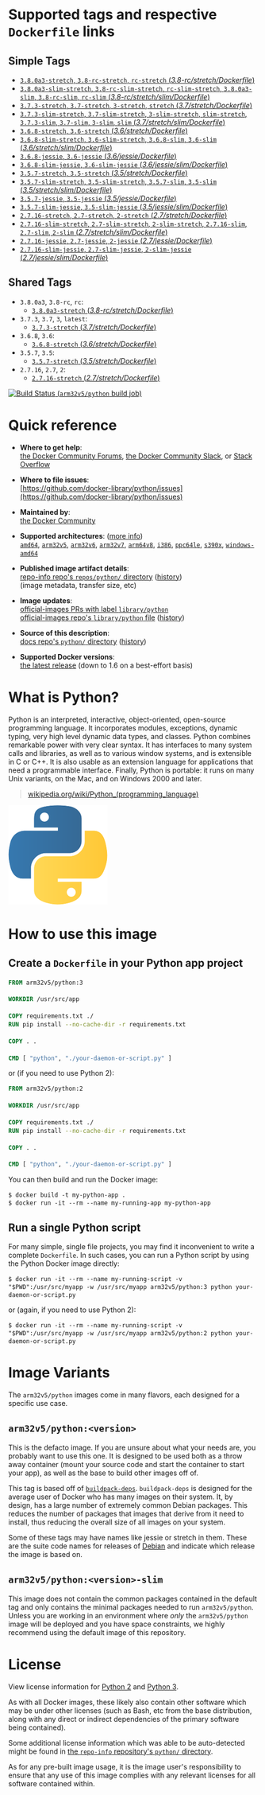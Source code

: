 <!--

********************************************************************************

WARNING:

    DO NOT EDIT "python/README.md"

    IT IS AUTO-GENERATED

    (from the other files in "python/" combined with a set of templates)

********************************************************************************

-->

# Supported tags and respective `Dockerfile` links

## Simple Tags

-	[`3.8.0a3-stretch`, `3.8-rc-stretch`, `rc-stretch` (*3.8-rc/stretch/Dockerfile*)](https://github.com/docker-library/python/blob/c437cb9efa5f8e62b45b1fa287416dbe678c6fdf/3.8-rc/stretch/Dockerfile)
-	[`3.8.0a3-slim-stretch`, `3.8-rc-slim-stretch`, `rc-slim-stretch`, `3.8.0a3-slim`, `3.8-rc-slim`, `rc-slim` (*3.8-rc/stretch/slim/Dockerfile*)](https://github.com/docker-library/python/blob/c437cb9efa5f8e62b45b1fa287416dbe678c6fdf/3.8-rc/stretch/slim/Dockerfile)
-	[`3.7.3-stretch`, `3.7-stretch`, `3-stretch`, `stretch` (*3.7/stretch/Dockerfile*)](https://github.com/docker-library/python/blob/ce69fc6369feb8ec757b019035ddad7bac20562c/3.7/stretch/Dockerfile)
-	[`3.7.3-slim-stretch`, `3.7-slim-stretch`, `3-slim-stretch`, `slim-stretch`, `3.7.3-slim`, `3.7-slim`, `3-slim`, `slim` (*3.7/stretch/slim/Dockerfile*)](https://github.com/docker-library/python/blob/ce69fc6369feb8ec757b019035ddad7bac20562c/3.7/stretch/slim/Dockerfile)
-	[`3.6.8-stretch`, `3.6-stretch` (*3.6/stretch/Dockerfile*)](https://github.com/docker-library/python/blob/b9cb77020447a1ac30f5f1e17f31e534826db7bb/3.6/stretch/Dockerfile)
-	[`3.6.8-slim-stretch`, `3.6-slim-stretch`, `3.6.8-slim`, `3.6-slim` (*3.6/stretch/slim/Dockerfile*)](https://github.com/docker-library/python/blob/b9cb77020447a1ac30f5f1e17f31e534826db7bb/3.6/stretch/slim/Dockerfile)
-	[`3.6.8-jessie`, `3.6-jessie` (*3.6/jessie/Dockerfile*)](https://github.com/docker-library/python/blob/b9cb77020447a1ac30f5f1e17f31e534826db7bb/3.6/jessie/Dockerfile)
-	[`3.6.8-slim-jessie`, `3.6-slim-jessie` (*3.6/jessie/slim/Dockerfile*)](https://github.com/docker-library/python/blob/b9cb77020447a1ac30f5f1e17f31e534826db7bb/3.6/jessie/slim/Dockerfile)
-	[`3.5.7-stretch`, `3.5-stretch` (*3.5/stretch/Dockerfile*)](https://github.com/docker-library/python/blob/f991b3773d8f50486cfdd06a6f5c208ce38e1ed3/3.5/stretch/Dockerfile)
-	[`3.5.7-slim-stretch`, `3.5-slim-stretch`, `3.5.7-slim`, `3.5-slim` (*3.5/stretch/slim/Dockerfile*)](https://github.com/docker-library/python/blob/f991b3773d8f50486cfdd06a6f5c208ce38e1ed3/3.5/stretch/slim/Dockerfile)
-	[`3.5.7-jessie`, `3.5-jessie` (*3.5/jessie/Dockerfile*)](https://github.com/docker-library/python/blob/f991b3773d8f50486cfdd06a6f5c208ce38e1ed3/3.5/jessie/Dockerfile)
-	[`3.5.7-slim-jessie`, `3.5-slim-jessie` (*3.5/jessie/slim/Dockerfile*)](https://github.com/docker-library/python/blob/f991b3773d8f50486cfdd06a6f5c208ce38e1ed3/3.5/jessie/slim/Dockerfile)
-	[`2.7.16-stretch`, `2.7-stretch`, `2-stretch` (*2.7/stretch/Dockerfile*)](https://github.com/docker-library/python/blob/636e02777ea417851942e6e826fe5a6b4dee6f74/2.7/stretch/Dockerfile)
-	[`2.7.16-slim-stretch`, `2.7-slim-stretch`, `2-slim-stretch`, `2.7.16-slim`, `2.7-slim`, `2-slim` (*2.7/stretch/slim/Dockerfile*)](https://github.com/docker-library/python/blob/636e02777ea417851942e6e826fe5a6b4dee6f74/2.7/stretch/slim/Dockerfile)
-	[`2.7.16-jessie`, `2.7-jessie`, `2-jessie` (*2.7/jessie/Dockerfile*)](https://github.com/docker-library/python/blob/636e02777ea417851942e6e826fe5a6b4dee6f74/2.7/jessie/Dockerfile)
-	[`2.7.16-slim-jessie`, `2.7-slim-jessie`, `2-slim-jessie` (*2.7/jessie/slim/Dockerfile*)](https://github.com/docker-library/python/blob/636e02777ea417851942e6e826fe5a6b4dee6f74/2.7/jessie/slim/Dockerfile)

## Shared Tags

-	`3.8.0a3`, `3.8-rc`, `rc`:
	-	[`3.8.0a3-stretch` (*3.8-rc/stretch/Dockerfile*)](https://github.com/docker-library/python/blob/c437cb9efa5f8e62b45b1fa287416dbe678c6fdf/3.8-rc/stretch/Dockerfile)
-	`3.7.3`, `3.7`, `3`, `latest`:
	-	[`3.7.3-stretch` (*3.7/stretch/Dockerfile*)](https://github.com/docker-library/python/blob/ce69fc6369feb8ec757b019035ddad7bac20562c/3.7/stretch/Dockerfile)
-	`3.6.8`, `3.6`:
	-	[`3.6.8-stretch` (*3.6/stretch/Dockerfile*)](https://github.com/docker-library/python/blob/b9cb77020447a1ac30f5f1e17f31e534826db7bb/3.6/stretch/Dockerfile)
-	`3.5.7`, `3.5`:
	-	[`3.5.7-stretch` (*3.5/stretch/Dockerfile*)](https://github.com/docker-library/python/blob/f991b3773d8f50486cfdd06a6f5c208ce38e1ed3/3.5/stretch/Dockerfile)
-	`2.7.16`, `2.7`, `2`:
	-	[`2.7.16-stretch` (*2.7/stretch/Dockerfile*)](https://github.com/docker-library/python/blob/636e02777ea417851942e6e826fe5a6b4dee6f74/2.7/stretch/Dockerfile)

[![Build Status](https://doi-janky.infosiftr.net/job/multiarch/job/arm32v5/job/python/badge/icon) (`arm32v5/python` build job)](https://doi-janky.infosiftr.net/job/multiarch/job/arm32v5/job/python/)

# Quick reference

-	**Where to get help**:  
	[the Docker Community Forums](https://forums.docker.com/), [the Docker Community Slack](https://blog.docker.com/2016/11/introducing-docker-community-directory-docker-community-slack/), or [Stack Overflow](https://stackoverflow.com/search?tab=newest&q=docker)

-	**Where to file issues**:  
	[https://github.com/docker-library/python/issues](https://github.com/docker-library/python/issues)

-	**Maintained by**:  
	[the Docker Community](https://github.com/docker-library/python)

-	**Supported architectures**: ([more info](https://github.com/docker-library/official-images#architectures-other-than-amd64))  
	[`amd64`](https://hub.docker.com/r/amd64/python/), [`arm32v5`](https://hub.docker.com/r/arm32v5/python/), [`arm32v6`](https://hub.docker.com/r/arm32v6/python/), [`arm32v7`](https://hub.docker.com/r/arm32v7/python/), [`arm64v8`](https://hub.docker.com/r/arm64v8/python/), [`i386`](https://hub.docker.com/r/i386/python/), [`ppc64le`](https://hub.docker.com/r/ppc64le/python/), [`s390x`](https://hub.docker.com/r/s390x/python/), [`windows-amd64`](https://hub.docker.com/r/winamd64/python/)

-	**Published image artifact details**:  
	[repo-info repo's `repos/python/` directory](https://github.com/docker-library/repo-info/blob/master/repos/python) ([history](https://github.com/docker-library/repo-info/commits/master/repos/python))  
	(image metadata, transfer size, etc)

-	**Image updates**:  
	[official-images PRs with label `library/python`](https://github.com/docker-library/official-images/pulls?q=label%3Alibrary%2Fpython)  
	[official-images repo's `library/python` file](https://github.com/docker-library/official-images/blob/master/library/python) ([history](https://github.com/docker-library/official-images/commits/master/library/python))

-	**Source of this description**:  
	[docs repo's `python/` directory](https://github.com/docker-library/docs/tree/master/python) ([history](https://github.com/docker-library/docs/commits/master/python))

-	**Supported Docker versions**:  
	[the latest release](https://github.com/docker/docker-ce/releases/latest) (down to 1.6 on a best-effort basis)

# What is Python?

Python is an interpreted, interactive, object-oriented, open-source programming language. It incorporates modules, exceptions, dynamic typing, very high level dynamic data types, and classes. Python combines remarkable power with very clear syntax. It has interfaces to many system calls and libraries, as well as to various window systems, and is extensible in C or C++. It is also usable as an extension language for applications that need a programmable interface. Finally, Python is portable: it runs on many Unix variants, on the Mac, and on Windows 2000 and later.

> [wikipedia.org/wiki/Python_(programming_language)](https://en.wikipedia.org/wiki/Python_%28programming_language%29)

![logo](https://raw.githubusercontent.com/docker-library/docs/01c12653951b2fe592c1f93a13b4e289ada0e3a1/python/logo.png)

# How to use this image

## Create a `Dockerfile` in your Python app project

```dockerfile
FROM arm32v5/python:3

WORKDIR /usr/src/app

COPY requirements.txt ./
RUN pip install --no-cache-dir -r requirements.txt

COPY . .

CMD [ "python", "./your-daemon-or-script.py" ]
```

or (if you need to use Python 2):

```dockerfile
FROM arm32v5/python:2

WORKDIR /usr/src/app

COPY requirements.txt ./
RUN pip install --no-cache-dir -r requirements.txt

COPY . .

CMD [ "python", "./your-daemon-or-script.py" ]
```

You can then build and run the Docker image:

```console
$ docker build -t my-python-app .
$ docker run -it --rm --name my-running-app my-python-app
```

## Run a single Python script

For many simple, single file projects, you may find it inconvenient to write a complete `Dockerfile`. In such cases, you can run a Python script by using the Python Docker image directly:

```console
$ docker run -it --rm --name my-running-script -v "$PWD":/usr/src/myapp -w /usr/src/myapp arm32v5/python:3 python your-daemon-or-script.py
```

or (again, if you need to use Python 2):

```console
$ docker run -it --rm --name my-running-script -v "$PWD":/usr/src/myapp -w /usr/src/myapp arm32v5/python:2 python your-daemon-or-script.py
```

# Image Variants

The `arm32v5/python` images come in many flavors, each designed for a specific use case.

## `arm32v5/python:<version>`

This is the defacto image. If you are unsure about what your needs are, you probably want to use this one. It is designed to be used both as a throw away container (mount your source code and start the container to start your app), as well as the base to build other images off of.

This tag is based off of [`buildpack-deps`](https://hub.docker.com/_/buildpack-deps/). `buildpack-deps` is designed for the average user of Docker who has many images on their system. It, by design, has a large number of extremely common Debian packages. This reduces the number of packages that images that derive from it need to install, thus reducing the overall size of all images on your system.

Some of these tags may have names like jessie or stretch in them. These are the suite code names for releases of [Debian](https://wiki.debian.org/DebianReleases) and indicate which release the image is based on.

## `arm32v5/python:<version>-slim`

This image does not contain the common packages contained in the default tag and only contains the minimal packages needed to run `arm32v5/python`. Unless you are working in an environment where *only* the `arm32v5/python` image will be deployed and you have space constraints, we highly recommend using the default image of this repository.

# License

View license information for [Python 2](https://docs.python.org/2/license.html) and [Python 3](https://docs.python.org/3/license.html).

As with all Docker images, these likely also contain other software which may be under other licenses (such as Bash, etc from the base distribution, along with any direct or indirect dependencies of the primary software being contained).

Some additional license information which was able to be auto-detected might be found in [the `repo-info` repository's `python/` directory](https://github.com/docker-library/repo-info/tree/master/repos/python).

As for any pre-built image usage, it is the image user's responsibility to ensure that any use of this image complies with any relevant licenses for all software contained within.
